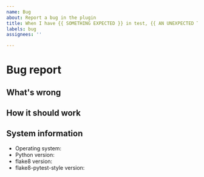 ```yaml
---
name: Bug
about: Report a bug in the plugin
title: When I have {{ SOMETHING EXPECTED }} in test, {{ AN UNEXPECTED THING }} happens
labels: bug
assignees: ''

---
```


# Bug report

## What's wrong

<!--
Please describe what is not working. Perhaps the plugin reports a violation when it shoudn't, or vice versa?
Please attach a code sample which reproduces the problem.
-->

## How it should work

<!-- Please describe the expected behaviour of the plugin in the given case. -->

## System information

* Operating system:
* Python version:
* flake8 version:
* flake8-pytest-style version:
